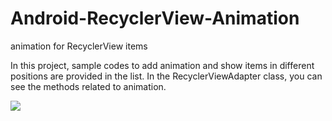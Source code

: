 # Android-RecyclerView-Animation
animation for RecyclerView items


In this project, sample codes to add animation and show items in different positions are provided in the list.
In the RecyclerViewAdapter class, you can see the methods related to animation.

![](RecyclerViewAnimation.gif)
